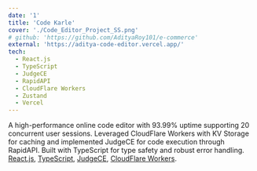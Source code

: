 ```yaml
---
date: '1'
title: 'Code Karle'
cover: './Code_Editor_Project_SS.png'
# github: 'https://github.com/AdityaRoy101/e-commerce'
external: 'https://aditya-code-editor.vercel.app/'
tech:
  - React.js
  - TypeScript
  - JudgeCE
  - RapidAPI
  - CloudFlare Workers
  - Zustand
  - Vercel
---
```


A high-performance online code editor with 93.99% uptime supporting 20 concurrent user sessions. Leveraged CloudFlare Workers with KV Storage for caching and implemented JudgeCE for code execution through RapidAPI. Built with TypeScript for type safety and robust error handling. [React.js](https://react.dev/), [TypeScript](https://www.typescriptlang.org/), [JudgeCE](https://judge0.com/), [CloudFlare Workers](https://workers.cloudflare.com/).
